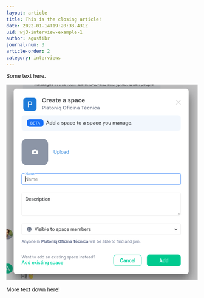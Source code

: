 ```yaml
---
layout: article
title: This is the closing article!
date: 2022-01-14T19:20:33.431Z
uid: wj3-interview-example-1
author: agustibr
journal-num: 3
article-order: 2
category: interviews
---
```

Some text here.

![Hello!](/media/uploads/add-a-space-to-a-space.png "the image title!")

More text down here!
